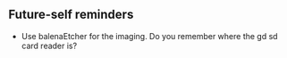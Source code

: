 ## Future-self reminders
- Use balenaEtcher for the imaging.  Do you remember where the gd sd card reader is?
